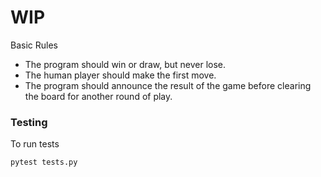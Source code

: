 # WIP
Basic Rules
   * The program should win or draw, but never lose.
   * The human player should make the first move.
   * The program should announce the result of the game before clearing the board for 
     another round of play.


### Testing
To run tests
```
pytest tests.py
```